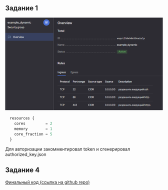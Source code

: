 ## Задание 1

![alt text](image.png)

```js
  resources {
    cores         = 2
    memory        = 1
    core_fraction = 5
  }
```

Для авторизации закомментировал token и сгенерировал authorized_key.json


## Задание 4


[Финальный код (ссылка на github repo)](https://github.com/gaidarvu/ter-homeworks/tree/main/02/src)
